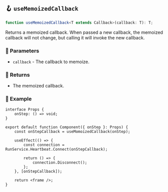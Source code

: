 ## 🪝 `useMemoizedCallback`

```ts
function useMemoizedCallback<T extends Callback>(callback: T): T;
```

Returns a memoized callback. When passed a new callback, the memoized callback will not change, but calling it will invoke the new callback.

### 📕 Parameters

-   `callback` - The callback to memoize.

### 📗 Returns

-   The memoized callback.

### 📘 Example

```tsx
interface Props {
	onStep: () => void;
}

export default function Component({ onStep }: Props) {
	const onStepCallback = useMomoizedCallback(onStep);

	useEffect(() => {
		const connection = RunService.Heartbeat.Connect(onStepCallback);

		return () => {
			connection.Disconnect();
		};
	}, [onStepCallback]);

	return <frame />;
}
```
